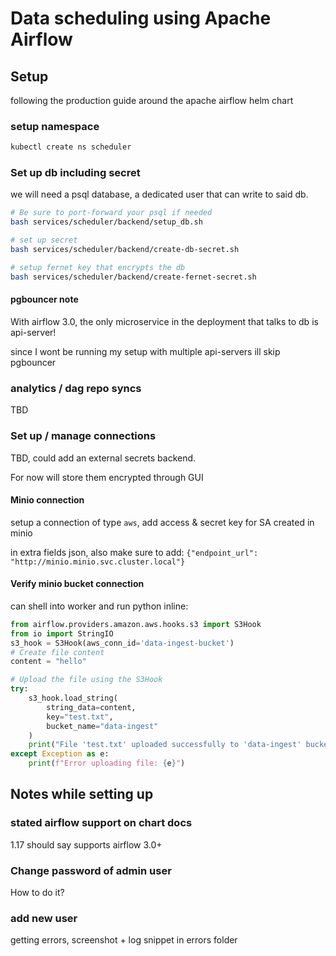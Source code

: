 # Data scheduling using Apache Airflow

## Setup
following the production guide around the apache airflow helm chart
### setup namespace
```bash
kubectl create ns scheduler
```

### Set up db including secret
we will need a psql database, a dedicated user that can write to said db.

```bash
# Be sure to port-forward your psql if needed
bash services/scheduler/backend/setup_db.sh

# set up secret
bash services/scheduler/backend/create-db-secret.sh

# setup fernet key that encrypts the db
bash services/scheduler/backend/create-fernet-secret.sh
```


#### pgbouncer note
With airflow 3.0, the only microservice in the deployment that talks to db is api-server!

since I wont be running my setup with multiple api-servers ill skip pgbouncer

### analytics / dag repo syncs
TBD


### Set up / manage connections
TBD, could add an external secrets backend. 

For now will store them encrypted through GUI
#### Minio connection
setup a connection of type `aws`, add access & secret key for SA created in minio

in extra fields json, also make sure to add: `{"endpoint_url": "http://minio.minio.svc.cluster.local"}`

#### Verify minio bucket connection
can shell into worker and run python inline:

```python
from airflow.providers.amazon.aws.hooks.s3 import S3Hook
from io import StringIO
s3_hook = S3Hook(aws_conn_id='data-ingest-bucket')
# Create file content
content = "hello"

# Upload the file using the S3Hook
try:
    s3_hook.load_string(
        string_data=content,
        key="test.txt",
        bucket_name="data-ingest"
    )
    print("File 'test.txt' uploaded successfully to 'data-ingest' bucket!")
except Exception as e:
    print(f"Error uploading file: {e}")
```
## Notes while setting up

### stated airflow support on chart docs
1.17 should say supports airflow 3.0+

### Change password of admin user
How to do it?

### add new user
getting errors, screenshot + log snippet in errors folder